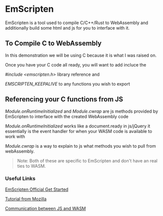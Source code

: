 # EmScripten

EmScripten is a tool used to compile C/C++/Rust to WebAssembly and additionally build some html and js for you to interface with it. 


## To Compile C to WebAssembly

In this demonstration we will be using C because it is what I was raised on. 

Once you have your C code all ready, you will want to add incluce the 

  *#include <emscripten.h>* library reference and 

  *EMSCRIPTEN_KEEPALIVE* to any functions you wish to export
  
  

## Referencing your C functions from JS

*Module.onRuntimeInitialized* and *Module.cwrap* are js methods provided by EmScripten to interface with the created WebAssembly code 

*Module.onRuntimeInitialized* works like a document.ready in js/jQuery it essentially is the event handler for when your WASM code is available to work with

*Module.cwrap* is a way to explain to js what methods you wish to pull from webAssembly.

> Note: Both of these are specific to EmScripten and don't have an real ties to WASM.




### Useful Links

[EmScripten Official Get Started](https://emscripten.org/docs/getting_started/downloads.html)

[Tutorial from Mozilla](https://developer.mozilla.org/en-US/docs/WebAssembly/C_to_wasm)

[Communication between JS and WASM](https://developer.mozilla.org/en-US/docs/Web/JavaScript/Reference/Global_Objects/WebAssembly)


